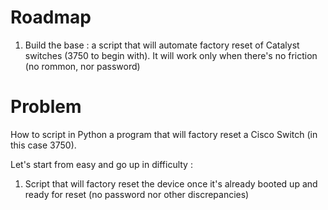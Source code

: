 # Roadmap

1. Build the base : a script that will automate factory reset of Catalyst switches (3750 to begin with). It will work only when there's no friction (no rommon, nor password)

# Problem

How to script in Python a program that will factory reset a Cisco Switch (in this case 3750).

Let's start from easy and go up in difficulty :

1. Script that will factory reset the device once it's already booted up and ready for reset (no password nor other discrepancies)

<!-- Test -->